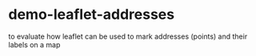 # demo-leaflet-addresses
to evaluate how leaflet can be used to mark addresses (points) and their labels on a map
